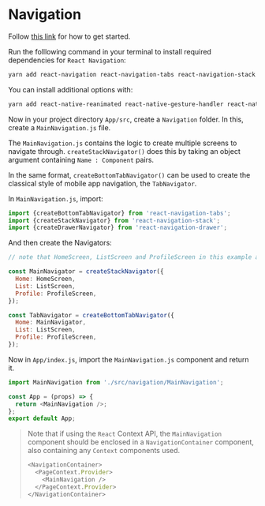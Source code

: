 # Navigation

Follow [this link](https://reactnavigation.org/docs/5.x/getting-started) for how to get started.

Run the folllowing command in your terminal to install required dependencies for `React Navigation`:

```bash
yarn add react-navigation react-navigation-tabs react-navigation-stack react-navigation-drawer
```

You can install additional options with:

```bash
yarn add react-native-reanimated react-native-gesture-handler react-native-screens react-native-safe-area-context @react-native-community/masked-view
```

Now in your project directory `App/src`, create a `Navigation` folder. In this, create a `MainNavigation.js` file.

The `MainNavigation.js` contains the logic to create multiple screens to navigate through. `createStackNavigator()` does this by taking an object argument containing `Name : Component` pairs.

In the same format, `createBottomTabNavigator()` can be used to create the classical style of mobile app navigation, the `TabNavigator`.

In `MainNavigation.js`, import:

```javascript
import {createBottomTabNavigator} from 'react-navigation-tabs';
import {createStackNavigator} from 'react-navigation-stack';
import {createDrawerNavigator} from 'react-navigation-drawer';
```

And then create the Navigators:

```javascript
// note that HomeScreen, ListScreen and ProfileScreen in this example are components that need to be created separately and imported accordingly

const MainNavigator = createStackNavigator({
  Home: HomeScreen,
  List: ListScreen,
  Profile: ProfileScreen,
});

const TabNavigator = createBottomTabNavigator({
  Home: MainNavigator,
  List: ListScreen,
  Profile: ProfileScreen,
});
```

Now in `App/index.js`, import the `MainNavigation.js` component and return it.

```javascript
import MainNavigation from './src/navigation/MainNavigation';
```

```javascript
const App = (props) => {
  return <MainNavigation />;
};
export default App;
```

> Note that if using the `React` Context API, the `MainNavigation` component should be enclosed in a `NavigationContainer` component, also containing any `Context` components used.
>
> ```javascript
> <NavigationContainer>
>   <PageContext.Provider>
>     <MainNavigation />
>   </PageContext.Provider>
> </NavigationContainer>
> ```

